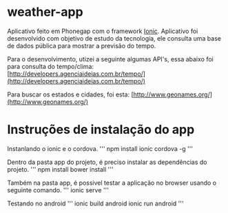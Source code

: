 # weather-app
Aplicativo feito em Phonegap com o framework [Ionic](http://ionicframework.com/).
Aplicativo foi desenvolvido com objetivo de estudo da tecnologia, ele consulta uma base de dados pública para mostrar a previsão do tempo.

Para o desenvolvimento, utizei a seguinte algumas API's, essa abaixo foi para consulta do tempo/clima:
[http://developers.agenciaideias.com.br/tempo/](http://developers.agenciaideias.com.br/tempo/)

Para buscar os estados e cidades, foi esta:
[http://www.geonames.org/](http://www.geonames.org/)

# Instruções de instalação do app

Instanlando o ionic e o cordova.
'''
npm install ionic cordova -g
'''

Dentro da pasta app do projeto, é preciso instalar as dependências do projeto.
'''
npm install
bower install
'''

Também na pasta app, é possivel testar a aplicação no browser usando o seguinte comando.
'''
ionic serve
'''

Testando no android
'''
ionic build android
ionic run android
'''
